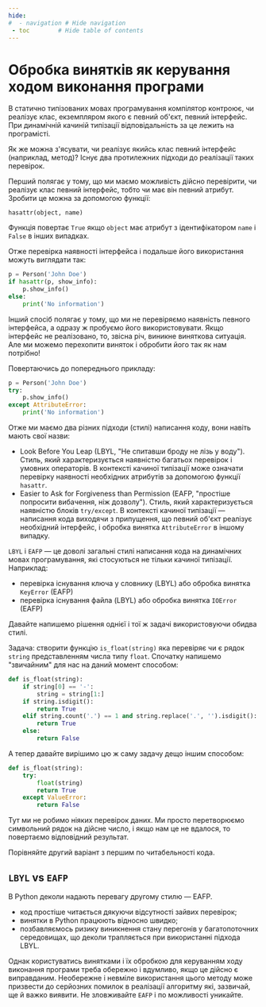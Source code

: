 ```yaml
---
hide:
#  - navigation # Hide navigation
 - toc        # Hide table of contents
---
```


# Обробка винятків як керування ходом виконання програми

В статично типізованих мовах програмування компілятор контроює, 
чи реалізує клас, 
екземпляром якого є певний об'єкт, 
певний інтерфейс. 
При динамічній качиній типізації відповідальність за це лежить на програмісті. 

Як же можна з'ясувати, 
чи реалізує якийсь клас певний інтерфейс (наприклад, метод)? 
Існує два протилежних підходи до реалізації таких перевірок. 

Перший полягає у тому, що ми маємо можливість дійсно перевірити, 
чи реалізує клас певний інтерфейс, 
тобто чи має він певний атрибут. 
Зробити це можна за допомогою функції: 

	hasattr(object, name)
	
Функція повертає `True` якщо `object` має атрибут з ідентифікатором `name` і `False` в інших випадках.

Отже перевірка наявності інтерфейса і подальше його використання можуть виглядати так:

```python
p = Person('John Doe')
if hasattr(p, show_info):
	p.show_info()
else:
	print('No information')
```		

Інший спосіб полягає у тому, 
що ми не перевіряємо наявність певного інтерфейса, 
а одразу ж пробуємо його використовувати. 
Якщо інтерфейс не реалізовано, 
то, звісна річ, виникне виняткова ситуація. 
Але ми можемо перехопити виняток і обробити його так як нам потрібно! 

Повертаючись до попереднього прикладу: 

```python
p = Person('John Doe')
try:
	p.show_info()
except AttributeError:
	print('No information')
```		

Отже ми маємо два різних підходи (стилі) написання коду, вони навіть мають свої назви: 

* Look Before You Leap (LBYL, "Не спитавши броду не лізь у воду"). Стиль, який характеризується наявністю багатьох перевірок і умовних операторів. В контексті качиної типізації може означати перевірку наявності необхідних атрибутів за допомогою функції `hasattr`.
* Easier to Ask for Forgiveness than Permission (EAFP, "простіше попросити вибачення, ніж
дозволу").  Стиль, який характеризується наявністю блоків `try/except`. В контексті качиної
типізації — написання кода виходячи з припущення, що певний об'єкт реалізує необхідний інтерфейс, і обробка винятка `AttributeError` в іншому випадку.

`LBYL` і `EAFP` — це доволі загальні стилі написання кода на динамічних мовах програмування, 
які стосуються не тільки качиної типізації. Наприклад: 

* перевірка існування ключа у словнику (LBYL) або обробка винятка `KeyError` (EAFP)
* перевірка існування файла (LBYL) або обробка винятка `IOError` (EAFP)

Давайте напишемо рішення однієї і тої ж задачі використовуючи обидва стилі.

Задача: створити функцію `is_float(string)` яка перевіряє чи є рядок `string` представленням числа типу `float`.
Спочатку напишемо "звичайним" для нас на даний момент способом:

```python
def is_float(string):
    if string[0] == '-':
        string = string[1:]
    if string.isdigit():
        return True
    elif string.count('.') == 1 and string.replace('.', '').isdigit():
        return True
    else:
        return False
```
	
А тепер давайте вирішимо цю ж саму задачу дещо іншим способом:

```python
def is_float(string):
	try:
		float(string)
		return True
	except ValueError:
		return False
```

Тут ми не робимо ніяких перевірок даних. 
Ми просто перетворюємо символьний рядок на дійсне число, 
і якщо нам це не вдалося, 
то повертаємо відповідний результат.

Порівняйте другий варіант з першим по читабельності кода.

## `LBYL` vs `EAFP`

В Python деколи надають перевагу другому стилю — EAFP. 

* код простіше читається дякуючи відсутності зайвих перевірок;
* винятки в Python працюють відносно швидко;
* позбавляємось ризику виникнення стану перегонів у багатопоточних середовищах, що деколи 
трапляється при використанні підхода LBYL.

Однак користуватись винятками і їх обробкою для керуванням ходу виконання програми треба обережно 
і вдумливо, якщо це дійсно є виправданим. 
Необережне і невміле використання цього методу може призвести до серйозних помилок в реалізації алгоритму 
які, зазвичай, ще й важко виявити. 
Не зловживайте `EAFP` і по можливості уникайте. 

